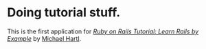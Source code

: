 # Doing tutorial stuff.

This is the first application for
[*Ruby on Rails Tutorial: Learn Rails by Example*](http://railstutorial.org/)
by [Michael Hartl](http://michaelhartl.com/).